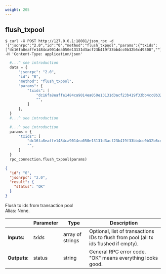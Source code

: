 ```yaml
---
weight: 205
---
```


## **flush_txpool**

```shell
$ curl -X POST http://127.0.0.1:18081/json_rpc -d '{"jsonrpc":"2.0","id":"0","method":"flush_txpool","params":{"txids":["dc16fa8eaffe1484ca9014ea050e13131d3acf23b419f33bb4cc0b32b6c49308",""]}}' -H 'Content-Type: application/json'
```
```python
  #...^ see introduction
  data = {
      "jsonrpc": "2.0",
      "id": "0",
      "method": "flush_txpool",
      "params": {
          "txids": [
              "dc16fa8eaffe1484ca9014ea050e13131d3acf23b419f33bb4cc0b32b6c49308",
              "",
          ]
      },
  }
  #...^ see introduction
```
```py
  #...^ see introduction
  params = {
      "txids": [
          "dc16fa8eaffe1484ca9014ea050e13131d3acf23b419f33bb4cc0b32b6c49308",
          "",
      ]
  }
  rpc_connection.flush_txpool(params)
```
```json
{
  "id": "0",
  "jsonrpc": "2.0",
  "result": {
    "status": "OK"
  }
}
```
Flush tx ids from transaction pool  
Alias: None.  

|             | Parameter | Type             | Description
| ---         | ---       | ---              | ---
|**Inputs:**  | *txids*   | array of strings | Optional, list of transactions IDs to flush from pool (all tx ids flushed if empty).
|**Outputs:** | status    | string           | General RPC error code. "OK" means everything looks good.

